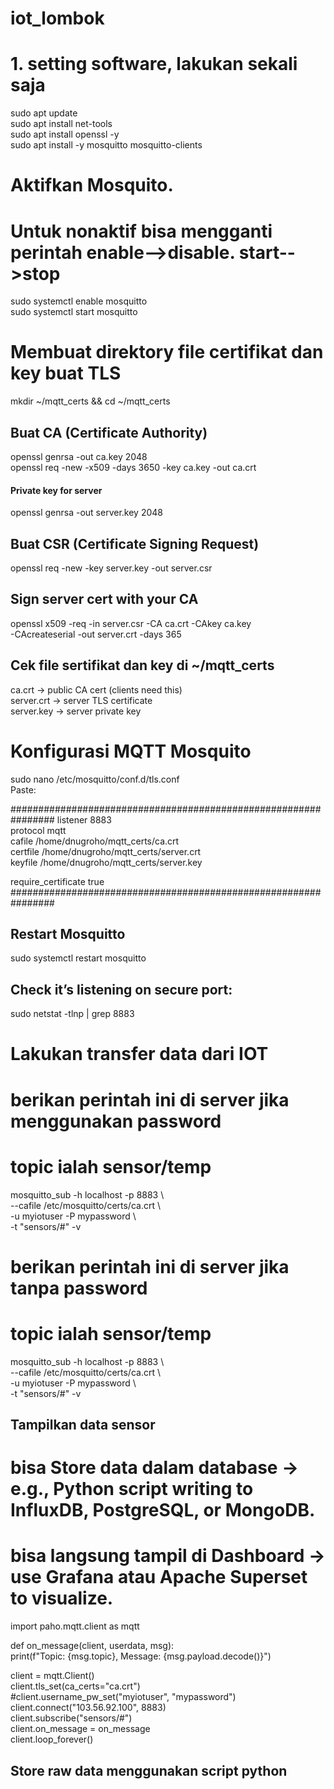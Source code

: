 # iot_lombok
# 1. setting software, lakukan sekali saja
sudo apt update  
sudo apt install net-tools  
sudo apt install openssl -y  
sudo apt install -y mosquitto mosquitto-clients  

# Aktifkan Mosquito. 
# Untuk nonaktif bisa mengganti perintah enable-->disable. start-->stop  
sudo systemctl enable mosquitto  
sudo systemctl start mosquitto  

# Membuat direktory file certifikat dan key buat TLS   
mkdir ~/mqtt_certs && cd ~/mqtt_certs  

## Buat CA (Certificate Authority)
openssl genrsa -out ca.key 2048  
openssl req -new -x509 -days 3650 -key ca.key -out ca.crt  

#### Private key for server
openssl genrsa -out server.key 2048  

## Buat CSR (Certificate Signing Request)
openssl req -new -key server.key -out server.csr

## Sign server cert with your CA
openssl x509 -req -in server.csr -CA ca.crt -CAkey ca.key \
  -CAcreateserial -out server.crt -days 365  

## Cek file sertifikat dan key di ~/mqtt_certs
ca.crt → public CA cert (clients need this)  
server.crt → server TLS certificate  
server.key → server private key  

# Konfigurasi MQTT Mosquito
sudo nano /etc/mosquitto/conf.d/tls.conf  
Paste:  

################################################################
listener 8883  
protocol mqtt  
cafile /home/dnugroho/mqtt_certs/ca.crt  
certfile /home/dnugroho/mqtt_certs/server.crt  
keyfile /home/dnugroho/mqtt_certs/server.key  
  
require_certificate true  
################################################################  

## Restart Mosquitto
sudo systemctl restart mosquitto  

## Check it’s listening on secure port:
sudo netstat -tlnp | grep 8883  

# Lakukan transfer data dari IOT  

# berikan perintah ini di server jika menggunakan password
# topic ialah sensor/temp

mosquitto_sub -h localhost -p 8883 \  
 --cafile /etc/mosquitto/certs/ca.crt \  
 -u myiotuser -P mypassword \  
 -t "sensors/#" -v  

 # berikan perintah ini di server jika tanpa password
# topic ialah sensor/temp

mosquitto_sub -h localhost -p 8883 \  
 --cafile /etc/mosquitto/certs/ca.crt \  
 -u myiotuser -P mypassword \  
 -t "sensors/#" -v  

## Tampilkan data sensor
# bisa Store data dalam database → e.g., Python script writing to InfluxDB, PostgreSQL, or MongoDB.
# bisa langsung tampil di Dashboard → use Grafana atau Apache Superset to visualize.

import paho.mqtt.client as mqtt  

def on_message(client, userdata, msg):  
    print(f"Topic: {msg.topic}, Message: {msg.payload.decode()}")  
  
client = mqtt.Client()  
client.tls_set(ca_certs="ca.crt")  
#client.username_pw_set("myiotuser", "mypassword")  
client.connect("103.56.92.100", 8883)  
client.subscribe("sensors/#")  
client.on_message = on_message  
client.loop_forever()  

## Store raw data menggunakan script python

